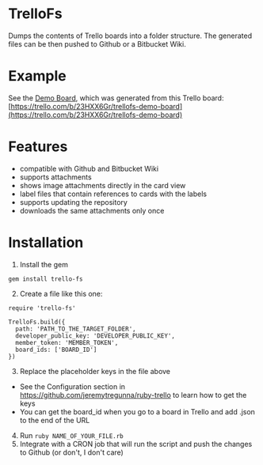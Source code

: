 TrelloFs
========

Dumps the contents of Trello boards into a folder structure.
The generated files can be then pushed to Github or a Bitbucket Wiki.

# Example

See the [Demo Board](examples/demo_board/README.md), which was generated
from this Trello board:
[https://trello.com/b/23HXX6Gr/trellofs-demo-board](https://trello.com/b/23HXX6Gr/trellofs-demo-board)

# Features

- compatible with Github and Bitbucket Wiki
- supports attachments
- shows image attachments directly in the card view
- label files that contain references to cards with the labels
- supports updating the repository
- downloads the same attachments only once

# Installation

1. Install the gem

  ```
  gem install trello-fs
  ```

2. Create a file like this one:

  ```
  require 'trello-fs'

  TrelloFs.build({
    path: 'PATH_TO_THE_TARGET_FOLDER',
    developer_public_key: 'DEVELOPER_PUBLIC_KEY',
    member_token: 'MEMBER_TOKEN',
    board_ids: ['BOARD_ID']
  })
  ```

3. Replace the placeholder keys in the file above

  - See the Configuration section in
    https://github.com/jeremytregunna/ruby-trello to learn how to get the keys
  - You can get the board\_id when you go to a board in Trello and add .json to
    the end of the URL

4. Run `ruby NAME_OF_YOUR_FILE.rb`
5. Integrate with a CRON job that will run the script and push the changes to
   Github (or don't, I don't care)
